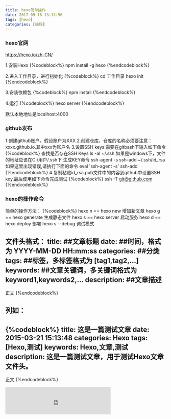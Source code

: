 ```yaml
---
title: hexo简单操作
date: 2017-09-18 13:13:56
tags: [hexo]
categories: [编程]
---
```


### hexo官网
   https://hexo.io/zh-CN/

1.安装Hexo
{%codeblock%}
    npm install -g hexo 
{%endcodeblock%}

2.进入工作目录，进行初始化
{%codeblock%}
    cd 工作目录
    hexo init
{%endcodeblock%}

3.安装依赖包
{%codeblock%}
    npm install
{%endcodeblock%}

4.运行
{%codeblock%}
    hexo server
{%endcodeblock%}

默认本地地址是localhost:4000

### github发布
1.创建github账户，假设账户为XXX
2.创建仓库，仓库的名称必须要注意：xxxx.github.io.其中xxx为账户名
3.设置SSH keys:需要在gitbash下输入如下命令
{%codeblock%}
查找是否存在SSH Keys
ls -al ~/.ssh
如果是windows下，文件的地址应该在C:/用户/.ssh下
生成KEY命令
ssh-agent -s
ssh-add ~/.ssh/id_rsa
如果这里出现错误,请执行下面的命令
eval 'ssh-agent -s'
ssh-add
{%endcodeblock%}
4.复制粘贴id_rsa.pub文件中的内容到github中设置SSH key.最后使用如下命令完成测试
{%codeblock%}
ssh -T [git@github.com](mailto:git@github.com)
{%endcodeblock%}

### hexo的操作命令
简单的操作方法：
{%codeblock%}
    hexo n == hexo new        增加新文章
    hexo g == hexo generate   生成静态文件
    hexo s == hexo server     启动服务
    hexo d == hexo deploy     部署
    hexo s --debug            调试模式


    
文件头格式：
title: ##文章标题
date: ##时间，格式为 YYYY-MM-DD HH:mm:ss
categories: ##分类
tags: ##标签，多标签格式为 [tag1,tag2,...]
keywords: ##文章关键词，多关键词格式为 keyword1,keywords2,...
description: ##文章描述
---
正文
{%endcodeblock%}
## 列如：
{%codeblock%}
title: 这是一篇测试文章
date: 2015-03-21 15:13:48
categories: Hexo
tags: [Hexo,测试]
keywords: Hexo,文章,测试
description: 这是一篇测试文章，用于测试Hexo文章文件头。
---
正文
{%endcodeblock%}

<iframe frameborder="no" border="0" marginwidth="0" marginheight="0" width=330 height=86   
    src="http://music.163.com/outchain/player?type=2&id=25706282&auto=0&height=66">  
</iframe> 